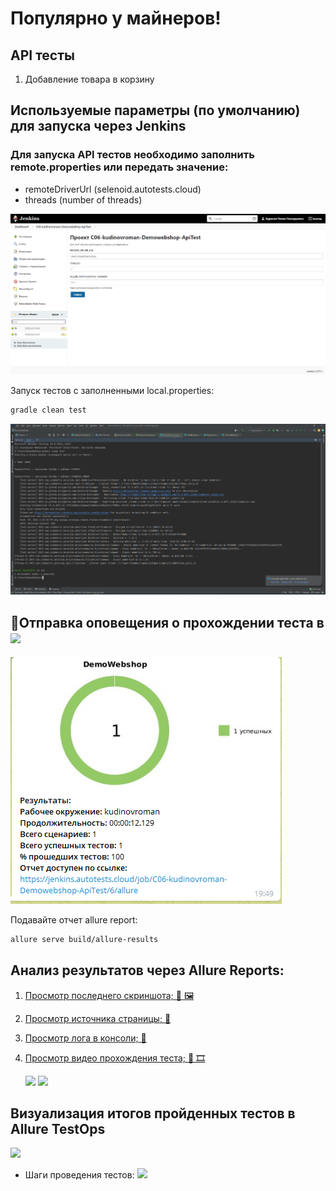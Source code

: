 # Популярно у майнеров!
## API тесты
1) Добавление товара в корзину

## Используемые параметры (по умолчанию) для запуска через Jenkins

### Для запуска API тестов необходимо заполнить remote.properties или передать значение:

* remoteDriverUrl (selenoid.autotests.cloud)
* threads (number of threads)

<img src = "https://github.com/Roman-1990/DemoWebShop/blob/master/src/test/resources/img/jenkins.PNG">

Запуск тестов с заполненными local.properties:
```bash
gradle clean test
```

<img src = "https://github.com/Roman-1990/DemoWebShop/blob/master/src/test/resources/img/console.PNG">

## :robot:Отправка оповещения о прохождении теста в <img src = "https://starchenkov.pro/qa-guru/img/skills/Telegram.svg" width = "30">

<img src = "https://github.com/Roman-1990/DemoWebShop/blob/master/src/test/resources/img/telegrambot.PNG">

Подавайте отчет allure report:
```bash
allure serve build/allure-results
```
## Анализ результатов через Allure Reports: <a href ="https://jenkins.autotests.cloud/job/C06-kudinovroman-Demowebshop-ApiTest/6/allure/#suites/ce9e7658a93407fd5bc66fdf0526dee1/190840dbe0cc32a9/">

1) Просмотр последнего скриншота; :eyes: :framed_picture:
2) Просмотр источника страницы; :eyes:
3) Просмотр лога в консоли; :eyes:
4) Просмотр видео прохождения теста; :eyes: :film_strip:
   </a>
   
   <img src = "https://github.com/DemoWebShop/blob/master/src/test/resources/img/video.mp4">
   
   <img src = "https://github.com/DemoWebShop/blob/master/src/test/resources/img/Allure.PNG">


## Визуализация итогов пройденных тестов в Allure TestOps
<img src = "https://github.com/DemoWebShop/blob/master/src/test/resources/img/dashboards.PNG">

- Шаги проведения тестов:
  <img src = "https://github.com/DemoWebShop/blob/master/src/test/resources/img/Attachments.PNG">